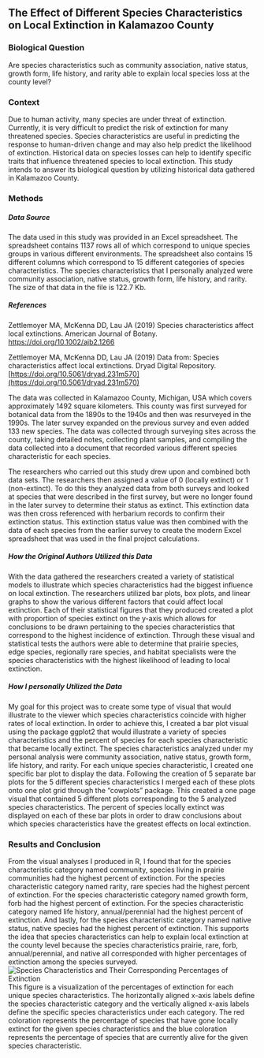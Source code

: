 ﻿## The Effect of Different Species Characteristics on Local Extinction in Kalamazoo County

### Biological Question
Are species characteristics such as community association, native status, growth form, life history, and rarity able to explain local species loss at the county level?

### Context
Due to human activity, many species are under threat of extinction. Currently, it is very difficult to predict the risk of extinction for many threatened species.  Species characteristics are useful in predicting the response to human-driven change and may also help predict the likelihood of extinction. Historical data on species losses can help to identify specific traits that influence threatened species to local extinction.  This study intends to answer its biological question by utilizing historical data gathered in Kalamazoo County.
### Methods
##### Data Source
The data used in this study was provided in an Excel spreadsheet.  The spreadsheet contains 1137 rows all of which correspond to unique species groups in various different environments.  The spreadsheet also contains 15 different columns which correspond to 15 different categories of species characteristics.  The species characteristics that I personally analyzed were community association, native status, growth form, life history, and rarity.  The size of that data in the file is 122.7 Kb.
##### References
Zettlemoyer MA, McKenna DD, Lau JA (2019) Species characteristics affect local extinctions. American Journal of Botany. https://doi.org/10.1002/ajb2.1266

Zettlemoyer MA, McKenna DD, Lau JA (2019) Data from: Species characteristics affect local extinctions. Dryad Digital Repository. [https://doi.org/10.5061/dryad.231m570](https://doi.org/10.5061/dryad.231m570)

The data was collected in Kalamazoo County, Michigan, USA which covers approximately 1492 square kilometers.  This county was first surveyed for botanical data from the 1890s to the 1940s and then was resurveyed in the 1990s.  The later survey expanded on the previous survey and even added 133 new species.  The data was collected through surveying sites across the county, taking detailed notes, collecting plant samples, and compiling the data collected into a document that recorded various different species characteristic for each species.

The researchers who carried out this study drew upon and combined both data sets.  The researchers then assigned a value of 0 (locally extinct) or 1 (non-extinct).  To do this they analyzed data from both surveys and looked at species that were described in the first survey, but were no longer found in the later survey to determine their status as extinct.  This extinction data was then cross referenced with herbarium records to confirm their extinction status.  This extinction status value was then combined with the data of each species from the earlier survey to create the modern Excel spreadsheet that was used in the final project calculations.
##### How the Original Authors Utilized this Data
With the data gathered the researchers created a variety of statistical models to illustrate which species characteristics had the biggest influence on local extinction.  The researchers utilized bar plots, box plots, and linear graphs to show the various different factors that could affect local extinction.  Each of their statistical figures that they produced created a plot with proportion of species extinct on the y-axis which allows for conclusions to be drawn pertaining to the species characteristics that correspond to the highest incidence of extinction.  Through these visual and statistical tests the authors were able to determine that prairie species, edge species, regionally rare species, and habitat specialists were the species characteristics with the highest likelihood of leading to local extinction.
##### How I personally Utilized the Data
My goal for this project was to create some type of visual that would illustrate to the viewer which species characteristics coincide with higher rates of local extinction.  In order to achieve this, I created a bar plot visual using the package ggplot2 that would illustrate a variety of species characteristics and the percent of species for each species characteristic that became locally extinct.  The species characteristics analyzed under my personal analysis were community association, native status, growth form, life history, and rarity.  For each unique species characteristic, I created one specific bar plot to display the data.  Following the creation of 5 separate bar plots for the 5 different species characteristics I merged each of these plots onto one plot grid through the “cowplots” package.  This created a one page visual that contained 5 different plots corresponding to the 5 analyzed species characteristics.  The percent of species locally extinct was displayed on each of these bar plots in order to draw conclusions about which species characteristics have the greatest effects on local extinction.
### Results and Conclusion
From the visual analyses I produced in R, I found that for the species characteristic category named community, species living in prairie communities had the highest percent of extinction.  For the species characteristic category named rarity, rare species had the highest percent of extinction.  For the species characteristic category named growth form, forb had the highest percent of extinction.  For the species characteristic category named life history, annual/perennial had the highest percent of extinction.  And lastly, for the species characteristic category named native status, native species had the highest percent of extinction.  This supports the idea that species characteristics can help to explain local extinction at the county level because the species characteristics prairie, rare, forb, annual/perennial, and native all corresponded with higher percentages of extinction among the species surveyed.
![Species Characteristics and Their Corresponding Percentages of Extinction](https://lh3.googleusercontent.com/oDlMisfXieEbwI1iDqRqJjcntZQPdiVSUwGGXCZenYu-9c9MTqjGtnkBGJQ1HrsAEa-X1hikp2V9 "Species Characteristics and Their Corresponding Percentages of Extinction")
This figure is a visualization of the percentages of extinction for each unique species characteristics.  The horizontally aligned x-axis labels define the species characteristic category and the vertically aligned x-axis labels define the specific species characteristics under each category.  The red coloration represents the percentage of species that have gone locally extinct for the given species characteristics and the blue coloration represents the percentage of species that are currently alive for the given species characteristic. 
